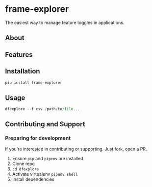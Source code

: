 # frame-explorer

The easiest way to manage feature toggles in applications.

## About

## Features

## Installation

```py
pip install frame-explorer
```

## Usage

```py
dfexplore --f csv /path/to/file...
```

## Contributing and Support

### Preparing for development

If you're interested in contributing or supporting. Just fork, open a PR.

1. Ensure `pip` and `pipenv` are installed
2. Clone repo
3. `cd dfexplore`
4. Activate virtualenv `pipenv shell`
5. Install dependencies
